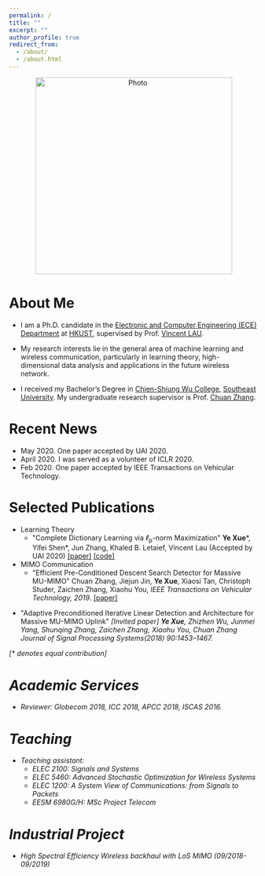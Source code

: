 ```yaml
---
permalink: /
title: ""
excerpt: ""
author_profile: true
redirect_from: 
  - /about/
  - /about.html
---
```


<p align="center">
  <img src="https://github.com/yokoxue/yokoxue.github.io/blob/master/images/myphoto.jpg?raw=true" alt="Photo" style="width: 400px;"/> 
</p>

# About Me
* I am a Ph.D. candidate in the [Electronic and Computer Engineering (ECE) Department](https://www.ece.ust.hk/) at [HKUST](https://www.ust.hk/), supervised by Prof. [Vincent LAU](https://eeknlau.home.ece.ust.hk/HKUST-Office-HomePage/HKUST_Home.html). 

* My research interests lie in the general area of machine learning and wireless communication, particularly in learning theory, high-dimensional data analysis and applications in the future wireless network.

* I received my Bachelor’s Degree in [Chien-Shiung Wu College](https://wjx.seu.edu.cn/wjxen/), [Southeast University](https://www.seu.edu.cn/english/). My undergraduate research supervisor is Prof. [Chuan Zhang](https://scholar.google.com/citations?user=iWOmEqMAAAAJ&hl=en).
# Recent News
* May 2020.   One paper accepted by UAI 2020. 
* April 2020. I was served as a volunteer of ICLR 2020.
* Feb   2020. One paper accepted by  IEEE Transactions on Vehicular Technology. 

# Selected Publications
* Learning Theory
  - "Complete Dictionary Learning via <i>ℓ</i><sub>p</sub>-norm Maximization" <b>Ye Xue</b>\*, Yifei Shen\*, Jun Zhang, Khaled B. Letaief, Vincent Lau (Accepted by UAI 2020) [[paper]](https://arxiv.org/pdf/2002.10043.pdf) [[code]](https://github.com/yokoxue/LpDL)
* MIMO Communication
  - "Efficient Pre-Conditioned Descent Search Detector for Massive MU-MIMO" Chuan Zhang, Jiejun Jin, <b>Ye Xue</b>, Xiaosi Tan, Christoph Studer, Zaichen Zhang, Xiaohu You, <i>IEEE Transactions on Vehicular Technology, 2019</i>. [[paper]](https://ieeexplore.ieee.org/abstract/document/9007506)
 - "Adaptive Preconditioned Iterative Linear Detection and Architecture for Massive MU-MIMO Uplink" <i>[Invited paper]<i> <b>Ye Xue</b>,  Zhizhen Wu, Junmei Yang, Shunqing Zhang, Zaichen Zhang, Xiaohu You,  Chuan Zhang <i>Journal of Signal Processing Systems(2018) 90:1453–1467</i>. 


[\* denotes equal contribution]
# Academic Services
* Reviewer: Globecom 2018, ICC 2018, APCC 2018, ISCAS 2016.

# Teaching
* Teaching assistant:
  - ELEC 2100: Signals and Systems
  - ELEC 5460: Advanced Stochastic Optimization for Wireless Systems 
  - ELEC 1200: A System View of Communications: from Signals to Packets
  - EESM 6980G/H: MSc Project Telecom

# Industrial Project
* High Spectral Efficiency Wireless backhaul with LoS MIMO (09/2018-09/2019)
